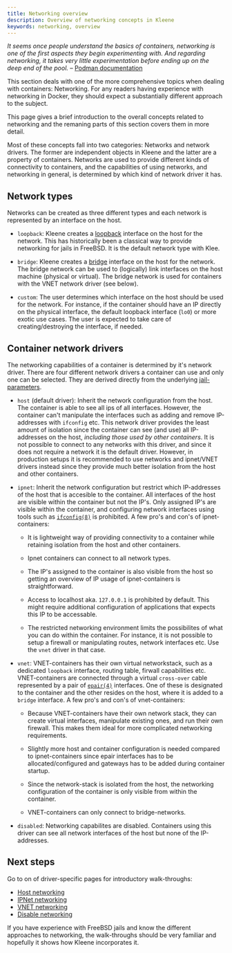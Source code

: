 ```yaml
---
title: Networking overview
description: Overview of networking concepts in Kleene
keywords: networking, overview
---
```


*It seems once people understand the basics of containers, networking is one of*
*the first aspects they begin experimenting with. And regarding networking, it takes*
*very little experimentation before ending up on the deep end of the pool.*
– [Podman documentation](https://github.com/containers/podman/blob/e7a3236358c74c08fe33e860ec045c30468cbdcd/docs/tutorials/basic_networking.md)

This section deals with one of the more comprehensive topics when dealing with
containers: Networking. For any readers having experience with networking in
Docker, they should expect a substantially different approach to the subject.

This page gives a brief introduction to the overall concepts related to
networking and the remaning parts of this section covers them in more detail.

Most of these concepts fall into two categories: Networks and network drivers.
The former are independent objects in Kleene and the latter are a property of
containers. Networks are used to provide different kinds of connectivity to
containers, and the capabilities of using networks, and networking in general,
is determined by which kind of network driver it has.

## Network types

Networks can be created as three different types and each network is represented
by an interface on the host.

- `loopback`: Kleene creates a [loopback](https://man.freebsd.org/cgi/man.cgi?query=lo)
  interface on the host for the network. This has historically been a classical
  way to provide networking for jails in FreeBSD. It is the default network type
  with Klee.

- `bridge`: Kleene creates a [bridge](https://man.freebsd.org/cgi/man.cgi?query=if_bridge) interface on the host for the network.
  The bridge network can be used to (logically) link interfaces on the host
  machine (physical or virtual). The bridge network is used for containers with
  the VNET network driver (see below).

- `custom`: The user determines which interface on the host should be used for
  the network. For instance, if the container should have an IP directly on the
  physical interface, the default loopback interface (`lo0`) or more exotic use
  cases. The user is expected to take care of creating/destroying the interface,
  if needed.

## Container network drivers

The networking capabilities of a container is determined by it's network driver.
There are four different network drivers a container can use and only one can be
selected. They are derived directly from the underlying
[jail-parameters](https://man.freebsd.org/cgi/man.cgi?query=lo).

- `host` (default driver): Inherit the network configuration from the host. The container is able
  to see all ips of all interfaces. However, the container can't manipulate the
  interfaces such as adding and remove IP-addresses with `ifconfig` etc. This network driver
  provides the least amount of isolation since the container can see (and use)
  all IP-addresses on the host, *including those used by other containers*.
  It is not possible to connect to any networks with this driver,
  and since it does not require a network it is the default driver.
  However, in production setups it is recommended to use networks and ipnet/VNET
  drivers instead since they provide much better isolation from the host and
  other containers.

- `ipnet`: Inherit the network configuration but restrict which IP-addresses of
  the host that is accesible to the container.
  All interfaces of the host are visible within the container but not the IP's.
  Only assigned IP's are visible within the container, and configuring network
  interfaces using tools such as [`ifconfig(8)`](https://man.freebsd.org/cgi/man.cgi?query=ifconfig)
  is prohibited. A few pro's and con's of ipnet-containers:

  - It is lightweight way of providing connectivity to a container while
    retaining isolation from the host and other containers.

  - Ipnet containers can connect to all network types.

  - The IP's assigned to the container is also visible from the host so
    getting an overview of IP usage of ipnet-containers is straightforward.

  - Access to localhost aka. `127.0.0.1` is prohibited by default. This might
    require additional configuration of applications that expects this IP to
    be accessable.

  - The restricted networking environment limits the possibilites of what you
    can do within the container. For instance, it is not possible to setup a
    firewall or manipulating routes, network interfaces etc. Use the `vnet`
    driver in that case.

- `vnet`: VNET-containers has their own virtual networkstack, such as
  a dedicated `loopback` interface, routing table, firwall capabilities etc.
  VNET-containers are connected through a virtual `cross-over` cable represented
  by a pair of [`epair(4)`](https://man.freebsd.org/cgi/man.cgi?query=epair)
  interfaces. One of these is designated to the container and the other resides
  on the host, where it is added to a `bridge` interface.
  A few pro's and con's of vnet-containers:

  - Because VNET-containers have their own network stack, they can create
    virtual interfaces, manipulate existing ones, and run their own firewall.
    This makes them ideal for more complicated networking requirements.

  - Slightly more host and container configuration is needed compared to
    ipnet-containers since epair interfaces has to be allocated/configured
    and gateways has to be added during container startup.

  - Since the network-stack is isolated from the host, the networking
    configuration of the container is only visible from within the container.

  - VNET-containers can only connect to bridge-networks.

- `disabled`: Networking capabilites are disabled. Containers using this driver
  can see all network interfaces of the host but none of the IP-addresses.

## Next steps

Go to on of driver-specific pages for introductory walk-throughs:

- [Host networking]()
- [IPNet networking]()
- [VNET networking]()
- [Disable networking]()

If you have experience with FreeBSD jails and know the different approaches to
networking, the walk-throughs should be very familiar and hopefully it shows how
Kleene incorporates it.
